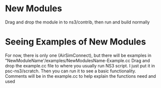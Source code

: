# New Modules

Drag and drop the module in to ns3/contrib, then run and build normally


# Seeing Examples of New Modules

For now, there is only one (AirSimConnect), but there will be examples in "NewModuleName'/examples/NewModulesName-Example.cc
Drag and drop the example.cc file to where you usually run NS3 script. I just put it in psc-ns3/scratch.
Then you can run it to see a basic functionality. Comments will be in the example.cc to help explain the functions need and used

